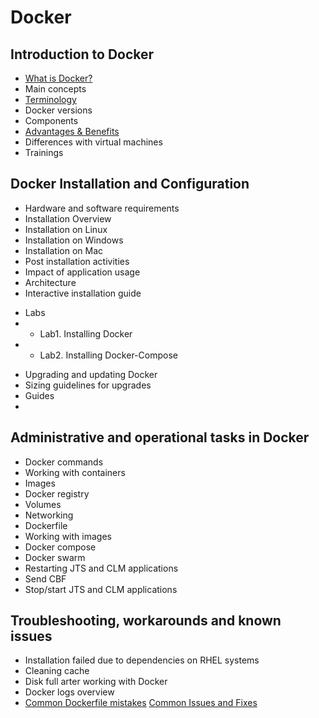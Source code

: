 # Docker

## Introduction to Docker 

* [What is Docker?](https://www.docker.com/what-docker)
* Main concepts
* [Terminology](02_Introduction/Terminology.md)
* Docker versions
* Components
* [Advantages & Benefits](02_Introduction/Advantages_Benefits.md)
* Differences with virtual machines
* Trainings

## Docker Installation and Configuration
* Hardware and software requirements
* Installation Overview
* Installation on Linux
* Installation on Windows
* Installation on Mac
* Post installation activities
* Impact of application usage
* Architecture
* Interactive installation guide
- Labs
- * Lab1. Installing Docker
- * Lab2. Installing Docker-Compose
    
* Upgrading and updating Docker
* Sizing guidelines for upgrades
* Guides
* 
## Administrative and operational tasks in Docker 

* Docker commands
* Working with containers
* Images
* Docker registry
* Volumes
* Networking
* Dockerfile
* Working with images
* Docker compose
* Docker swarm
* Restarting JTS and CLM applications
* Send CBF
* Stop/start JTS and CLM applications

## Troubleshooting, workarounds and known issues
* Installation failed due to dependencies on RHEL systems
* Cleaning cache 
* Disk full arter working with Docker 
* Docker logs overview 
* [Common Dockerfile mistakes](https://developer.atlassian.com/blog/2016/06/common-dockerfile-mistakes/)
[Common Issues and Fixes](https://github.com/docker/kitematic/wiki/Common-Issues-and-Fixes)
